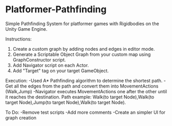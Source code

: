 # Platformer-Pathfinding
 
Simple Pathfinding System for platformer games with Rigidbodies on the Unity Game Engine.

Instructions:
1. Create a custom graph by adding nodes and edges in editor mode.
2. Generate a Scriptable Object Graph from your custom map using GraphConstructor script.
3. Add Navigator script on each Actor.
4. Add "Target" tag on your target GameObject.

Execution:
-Used A* Pathfinding algorithm to determine the shortest path.
-Get all the edges from the path and convert them into MovementActions (Walk,Jump)
-Navigator executes MovementActions one after the other until it reaches the destination.
  Path example: Walk(to target Node),Walk(to target Node),Jump(to target Node),Walk(to target Node).
  
To Do:
-Remove test scripts
-Add more comments
-Create an simpler UI for graph creation
